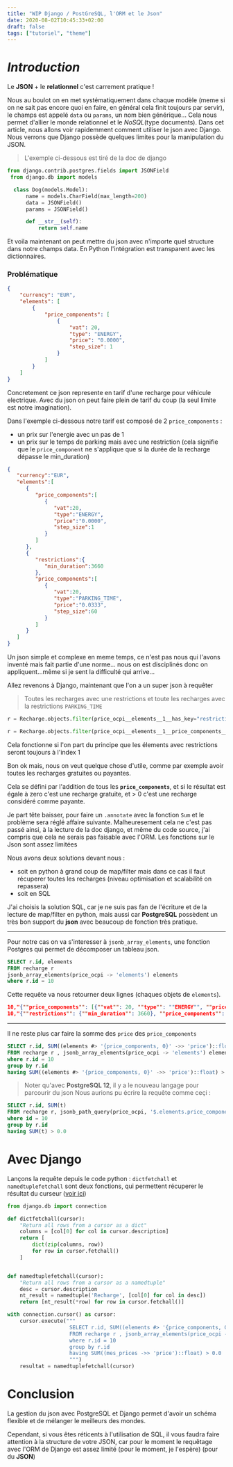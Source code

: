 ```yaml
---
title: "WIP Django / PostGreSQL, l'ORM et le Json"
date: 2020-08-02T10:45:33+02:00
draft: false
tags: ["tutoriel", "theme"] 
---
```


# _Introduction_
Le **JSON** + le **relationnel** c'est carrement pratique !

Nous au boulot on en met
systématiquement dans chaque modèle (meme si on ne sait pas encore quoi en faire,
en général cela finit toujours par servir), le champs est appelé `data` ou `params`, un nom bien générique...
Cela nous permet d'allier le monde relationnel et le _NoSQL_(type documents).
Dans cet article, nous allons voir rapidemment comment utiliser le json avec Django. Nous verrons que Django possède quelques limites pour la manipulation
du JSON.

>L'exemple ci-dessous est tiré de la doc de django
```python
from django.contrib.postgres.fields import JSONField
 from django.db import models

  class Dog(models.Model):
      name = models.CharField(max_length=200)
      data = JSONField()
      params = JSONField()

      def __str__(self):
          return self.name
```

Et voila maintenant on peut mettre du json avec n'importe quel structure dans notre champs data. En Python l'intégration est transparent avec les dictionnaires.

### Problématique
```json
{
    "currency": "EUR",
    "elements": [
        {
            "price_components": [
                {
                    "vat": 20,
                    "type": "ENERGY",
                    "price": "0.0000",
                    "step_size": 1
                }
            ]
        }
    ]
}
```

Concretement ce json represente en tarif d'une recharge pour véhicule electrique.
Avec du json on peut faire plein de tarif du coup (la seul limite est notre imagination).

Dans l'exemple ci-dessous notre tarif est composé de 2 `price_components` :
- un prix sur l'energie avec un pas de 1
- un prix sur le temps de parking mais avec une restriction (cela signifie que le `price_component`
ne s'applique que si la durée de la recharge dépasse le min_duration)

```json
{
   "currency":"EUR",
   "elements":[
      {
         "price_components":[
            {
               "vat":20,
               "type":"ENERGY",
               "price":"0.0000",
               "step_size":1
            }
         ]
      },
      {
         "restrictions":{
            "min_duration":3660
         },
         "price_components":[
            {
               "vat":20,
               "type":"PARKING_TIME",
               "price":"0.0333",
               "step_size":60
            }
         ]
      }
   ]
}
```

Un json simple et complexe en meme temps, ce n'est pas nous qui l'avons inventé mais fait partie d'une norme...
nous on est disciplinés donc on appliquent...même si je sent la difficulté qui arrive...

Allez revenons à Django, maintenant que l'on a un super json à requêter

>Toutes les recharges avec une restrictions et toute les recharges avec la restrictions `PARKING_TIME`
```python
r = Recharge.objects.filter(price_ocpi__elements__1__has_key="restrictions")

r = Recharge.objects.filter(price_ocpi__elements__1__price_components__0__type="PARKING_TIME_ZW")
```
Cela fonctionne si l'on part du principe que les élements avec restrictions seront toujours à l'index 1

Bon ok mais, nous on veut quelque chose d'utile, comme par exemple avoir toutes les recharges gratuites ou payantes.

Cela se défini par l'addition de tous les **`price_components`**,
et si le résultat est égale à zero c'est une recharge gratuite, et > 0 c'est une recharge considéré comme payante.

Je part tête baisser,
pour faire un `.annotate` avec la fonction `Sum` et le problème sera réglé affaire suivante. Malheuresement cela ne c'est pas passé ainsi,
à la lecture de la doc django, et même du code source, j'ai compris que cela ne serais pas faisable avec l'ORM. Les fonctions sur le Json sont assez limitées

Nous avons deux solutions devant nous :
- soit en python à grand coup de map/filter mais dans ce cas il faut récuperer toutes les recharges (niveau optimisation et scalabilité on repassera)
- soit en SQL

J'ai choisis la solution SQL, car je ne suis pas fan de l'écriture et de la lecture de map/filter en python, mais aussi car
**PostgreSQL** possèdent un très bon support du **json** avec beaucoup de fonction très pratique.

---
Pour notre cas on va s'interesser à `jsonb_array_elements`, une fonction Postgres qui permet de décomposer un tableau json.

```sql
SELECT r.id, elements
FROM recharge r
jsonb_array_elements(price_ocpi -> 'elements') elements
where r.id = 10
```
Cette requête va nous retourner deux lignes (chaques objets de `elements`).
```json
10,"{""price_components"": [{""vat"": 20, ""type"": ""ENERGY"", ""price"": ""0.0000"", ""step_size"": 1}]}"
10,"{""restrictions"": {""min_duration"": 3660}, ""price_components"": [{""vat"": 20, ""type"": ""PARKING_TIME"", ""price"": ""0.0333"", ""step_size"": 60}]}"
```

---
Il ne reste plus car faire la somme des `price` des `price_components`
```sql
SELECT r.id, SUM((elements #> '{price_components, 0}' ->> 'price')::float)
FROM recharge r , jsonb_array_elements(price_ocpi -> 'elements') elements
where r.id = 10
group by r.id
having SUM((elements #> '{price_components, 0}' ->> 'price')::float) > 0.0
```

> Noter qu'avec **PostgreSQL 12**, il y a le nouveau langage pour parcourir du json
Nous aurions pu écrire la requête comme ceçi :
```sql
SELECT r.id, SUM(t)
FROM recharge r, jsonb_path_query(price_ocpi, '$.elements.price_components[*].price') t
where id = 10
group by r.id
having SUM(t) > 0.0

```

# Avec Django
Lançons la requête depuis le code python :
`dictfetchall` et `namedtuplefetchall` sont deux fonctions, qui permettent récuperer le résultat du curseur ([voir ici](https://docs.djangoproject.com/fr/3.0/topics/db/sql/#executing-custom-sql-directly))
```python
from django.db import connection

def dictfetchall(cursor):
    "Return all rows from a cursor as a dict"
    columns = [col[0] for col in cursor.description]
    return [
        dict(zip(columns, row))
        for row in cursor.fetchall()
    ]


def namedtuplefetchall(cursor):
    "Return all rows from a cursor as a namedtuple"
    desc = cursor.description
    nt_result = namedtuple('Recharge', [col[0] for col in desc])
    return [nt_result(*row) for row in cursor.fetchall()]

with connection.cursor() as cursor:
    cursor.execute("""
                    SELECT r.id, SUM((elements #> '{price_components, 0}' ->> 'price')::float)
                    FROM recharge r , jsonb_array_elements(price_ocpi -> 'elements') elements
                    where r.id = 10
                    group by r.id
                    having SUM((mes_prices ->> 'price')::float) > 0.0
                    """)
    resultat = namedtuplefetchall(cursor)
```




# Conclusion

La gestion du json avec PostgreSQL et Django permet d'avoir un schéma flexible et de mélanger le meilleurs des mondes.

Cependant, si vous êtes réticents à l'utilisation de SQL, il vous faudra faire attention à la structure de votre JSON, car pour le moment
le requêtage avec l'ORM de Django est assez limité (pour le moment, je l'espère) (pour du **JSON**)


